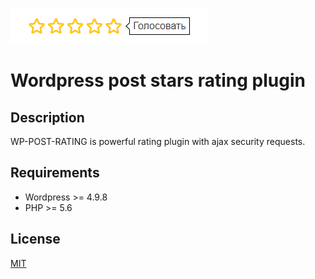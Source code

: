 ![Screenshot](https://raw.githubusercontent.com/shmidtelson/wp-post-rating/master/screenshot.png)

# Wordpress post stars rating plugin
## Description ##
WP-POST-RATING is powerful rating plugin with ajax security requests.
## Requirements ##
* Wordpress >= 4.9.8
* PHP >= 5.6
## License ##
[MIT](https://raw.githubusercontent.com/shmidtelson/wp-post-rating/master/LICENSE)
